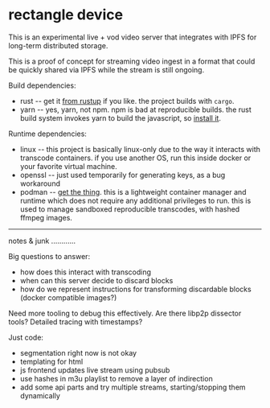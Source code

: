 rectangle device
================

This is an experimental live + vod video server that integrates with IPFS for long-term distributed storage.

This is a proof of concept for streaming video ingest in a format that could be quickly shared via IPFS while the stream is still ongoing.

Build dependencies:
- rust -- get it [from rustup](https://rustup.rs/) if you like. the project builds with `cargo`.
- yarn -- yes, yarn, not npm. npm is bad at reproducible builds. the rust build system invokes yarn to build the javascript, so [install it](https://yarnpkg.com/).

Runtime dependencies:
- linux -- this project is basically linux-only due to the way it interacts
  with transcode containers. if you use another OS, run this inside docker or your favorite virtual machine.
- openssl -- just used temporarily for generating keys, as a bug workaround
- podman -- [get the thing](https://podman.io/getting-started/installation). this is a lightweight container manager and runtime which does not require any additional privileges to run. this is used to manage sandboxed reproducible transcodes, with hashed ffmpeg images.

----

notes & junk
............

Big questions to answer:
- how does this interact with transcoding
- when can this server decide to discard blocks
- how do we represent instructions for transforming discardable blocks (docker compatible images?)

Need more tooling to debug this effectively. Are there libp2p dissector tools? Detailed tracing with timestamps?

Just code:
- segmentation right now is not okay
- templating for html
- js frontend updates live stream using pubsub
- use hashes in m3u playlist to remove a layer of indirection
- add some api parts and try multiple streams, starting/stopping them dynamically

